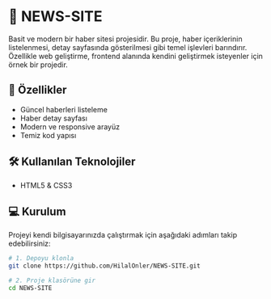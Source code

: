 # 📰 NEWS-SITE

Basit ve modern bir haber sitesi projesidir. Bu proje, haber içeriklerinin listelenmesi, detay sayfasında gösterilmesi gibi temel işlevleri barındırır. Özellikle web geliştirme, frontend alanında kendini geliştirmek isteyenler için örnek bir projedir.

## 🚀 Özellikler

- Güncel haberleri listeleme
- Haber detay sayfası
- Modern ve responsive arayüz
- Temiz kod yapısı

## 🛠️ Kullanılan Teknolojiler

- HTML5 & CSS3

## 💻 Kurulum

Projeyi kendi bilgisayarınızda çalıştırmak için aşağıdaki adımları takip edebilirsiniz:

```bash
# 1. Depoyu klonla
git clone https://github.com/HilalOnler/NEWS-SITE.git

# 2. Proje klasörüne gir
cd NEWS-SITE
